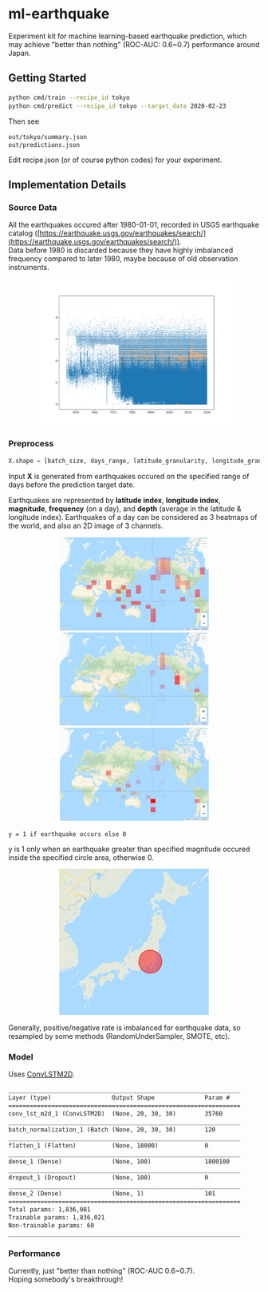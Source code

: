 # ml-earthquake
Experiment kit for machine learning-based earthquake prediction, which may achieve "better than nothing" (ROC-AUC: 0.6~0.7) performance around Japan.

## Getting Started
```sh
python cmd/train --recipe_id tokyo
python cmd/predict --recipe_id tokyo --target_date 2020-02-23
```
Then see 
```
out/tokyo/summary.json
out/predictions.json
```
Edit recipe.json (or of course python codes) for your experiment.

## Implementation Details

### Source Data
All the earthquakes occured after 1980-01-01, recorded in USGS earthquake catalog ([https://earthquake.usgs.gov/earthquakes/search/](https://earthquake.usgs.gov/earthquakes/search/)).  
Data before 1980 is discarded because they have highly imbalanced frequency compared to later 1980, maybe because of old observation instruments.
<div align="center">
  <img src="img/frequency.png" width="400">
</div>

### Preprocess

```python
X.shape = [batch_size, days_range, latitude_granularity, longitude_granularity, num_of_channels]
```

Input **X** is generated from earthquakes occured on the specified range of days before the prediction target date.

Earthquakes are represented by **latitude index**, **longitude index**, **magnitude**, **frequency** (on a day), and **depth** (average in the latitude & longitude index).
Earthquakes of a day can be considered as 3 heatmaps of the world, and also an 2D image of 3 channels.
<div align="center">
  <img title="magnitude" src="img/mag_heatmap.png" width=300>
  <img title="frequency" src="img/freq_heatmap.png" width=300>
  <img title="depth" src="img/depth_heatmap.png" width=300>
</div>

```
y = 1 if earthquake occurs else 0
```

y is 1 only when an earthquake greater than specified magnitude occured inside the specified circle area, otherwise 0.
<div align="center">
  <img title="tokyo" src="img/tokyo.png" width=300>
</div>

Generally, positive/negative rate is imbalanced for earthquake data, so resampled by some methods (RandomUnderSampler, SMOTE, etc).

### Model
Uses [ConvLSTM2D](https://keras.io/ja/layers/recurrent/).
```
_________________________________________________________________
Layer (type)                 Output Shape              Param #
=================================================================
conv_lst_m2d_1 (ConvLSTM2D)  (None, 20, 30, 30)        35760
_________________________________________________________________
batch_normalization_1 (Batch (None, 20, 30, 30)        120
_________________________________________________________________
flatten_1 (Flatten)          (None, 18000)             0
_________________________________________________________________
dense_1 (Dense)              (None, 100)               1800100
_________________________________________________________________
dropout_1 (Dropout)          (None, 100)               0
_________________________________________________________________
dense_2 (Dense)              (None, 1)                 101
=================================================================
Total params: 1,836,081
Trainable params: 1,836,021
Non-trainable params: 60
_________________________________________________________________
```

### Performance

Currently, just "better than nothing" (ROC-AUC 0.6~0.7).  
Hoping somebody's breakthrough!

